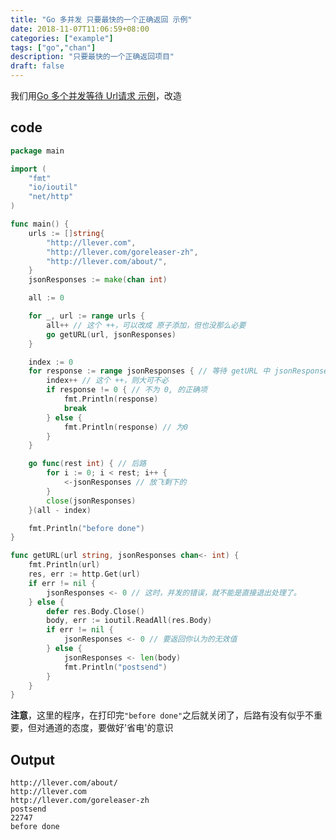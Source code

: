 ```yaml
---
title: "Go 多并发 只要最快的一个正确返回 示例"
date: 2018-11-07T11:06:59+08:00
categories: ["example"]
tags: ["go","chan"]
description: "只要最快的一个正确返回项目"
draft: false
---
```


我们用[Go 多个并发等待 Url请求 示例](http://llever.com/2018/11/04/go-%E5%A4%9A%E4%B8%AA%E5%B9%B6%E5%8F%91%E7%AD%89%E5%BE%85-url%E8%AF%B7%E6%B1%82-%E7%A4%BA%E4%BE%8B/)，改造

## code

``` go
package main

import (
	"fmt"
	"io/ioutil"
	"net/http"
)

func main() {
	urls := []string{
		"http://llever.com",
		"http://llever.com/goreleaser-zh",
		"http://llever.com/about/",
	}
	jsonResponses := make(chan int)

	all := 0

	for _, url := range urls {
		all++ // 这个 ++，可以改成 原子添加，但也没那么必要
		go getURL(url, jsonResponses)
	}

	index := 0
	for response := range jsonResponses { // 等待 getURL 中 jsonResponses通道，返回
		index++ // 这个 ++，则大可不必
		if response != 0 { // 不为 0, 的正确项
			fmt.Println(response)
			break
		} else {
			fmt.Println(response) // 为0
		}
	}

	go func(rest int) { // 后路
		for i := 0; i < rest; i++ {
			<-jsonResponses // 放飞剩下的
		}
		close(jsonResponses)
	}(all - index)

	fmt.Println("before done")
}

func getURL(url string, jsonResponses chan<- int) {
	fmt.Println(url)
	res, err := http.Get(url)
	if err != nil {
		jsonResponses <- 0 // 这时，并发的错误，就不能是直接退出处理了。
	} else {
		defer res.Body.Close()
		body, err := ioutil.ReadAll(res.Body)
		if err != nil {
			jsonResponses <- 0 // 要返回你认为的无效值
		} else {
			jsonResponses <- len(body)
			fmt.Println("postsend")
		}
	}
}
```

**注意**，这里的程序，在打印完`"before done"`之后就关闭了，后路有没有似乎不重要，但对通道的态度，要做好'省电'的意识

## Output

```
http://llever.com/about/
http://llever.com
http://llever.com/goreleaser-zh
postsend
22747
before done
```